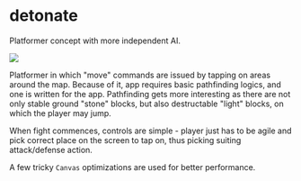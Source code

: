 # detonate
Platformer concept with more independent AI.

![](http://i.imgur.com/IXSq6uJ.jpg)

Platformer in which "move" commands are issued by tapping on areas around the map. Because of it, app requires basic pathfinding logics, and one is written for the app. Pathfinding gets more interesting as there are not only stable ground "stone" blocks, but also destructable "light" blocks, on which the player may jump.

When fight commences, controls are simple - player just has to be agile and pick correct place on the screen to tap on, thus picking suiting attack/defense action.

A few tricky `Canvas` optimizations are used for better performance.
